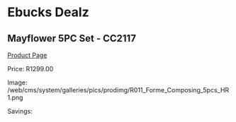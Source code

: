 
# Ebucks Dealz
## Mayflower 5PC Set - CC2117
[Product Page](https://www.ebucks.com/web/shop/productSelected.do?prodId=1205763311&catId=714962196)

Price: R1299.00

Image: /web/cms/system/galleries/pics/prodimg/R011_Forme_Composing_5pcs_HR1.png

Savings: 


	